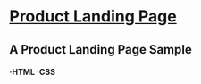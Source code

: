 # [Product Landing Page](https://mehmet-karakaya.github.io/product-landing-page/)
## A Product Landing Page Sample
#### ·HTML ·CSS
